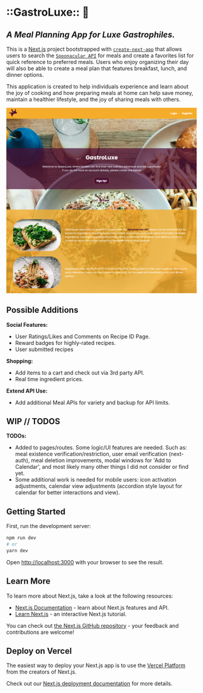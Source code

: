# **::GastroLuxe::** 🥑

## _A Meal Planning App for Luxe Gastrophiles._

This is a [Next.js](https://nextjs.org/) project bootstrapped with [`create-next-app`](https://github.com/vercel/next.js/tree/canary/packages/create-next-app) that allows users to search the [`Spoonacular API`](https://spoonacular.com/food-api) for meals and create a favorites list for quick reference to preferred meals. Users who enjoy organizing their day will also be able to create a meal plan that features breakfast, lunch, and dinner options.

This application is created to help individuals experience and learn about the joy of cooking and how preparing meals at home can help save money, maintain a healthier lifestyle, and the joy of sharing meals with others.

![Splash Page Preview](./public/gastroluxe.splash.png "GastroLuxe Page")

## Possible Additions

**Social Features:**

- User Ratings/Likes and Comments on Recipe ID Page.
- Reward badges for highly-rated recipes.
- User submitted recipes

**Shopping:**

- Add items to a cart and check out via 3rd party API.
- Real time ingredient prices.

**Extend API Use:**

- Add additional Meal APIs for variety and backup for API limits.

## WIP // TODOS

**TODOs:**

- Added to pages/routes. Some logic/UI features are needed. Such as: meal existence verification/restriction, user email verification (next-auth), meal deletion improvements, modal windows for 'Add to Calendar', and most likely many other things I did not consider or find yet.
- Some additional work is needed for mobile users: icon activation adjustments, calendar view adjustments (accordion style layout for calendar for better interactions and view).

## Getting Started

First, run the development server:

```bash
npm run dev
# or
yarn dev
```

Open [http://localhost:3000](http://localhost:3000) with your browser to see the result.

## Learn More

To learn more about Next.js, take a look at the following resources:

- [Next.js Documentation](https://nextjs.org/docs) - learn about Next.js features and API.
- [Learn Next.js](https://nextjs.org/learn) - an interactive Next.js tutorial.

You can check out [the Next.js GitHub repository](https://github.com/vercel/next.js/) - your feedback and contributions are welcome!

## Deploy on Vercel

The easiest way to deploy your Next.js app is to use the [Vercel Platform](https://vercel.com/new?utm_medium=default-template&filter=next.js&utm_source=create-next-app&utm_campaign=create-next-app-readme) from the creators of Next.js.

Check out our [Next.js deployment documentation](https://nextjs.org/docs/deployment) for more details.
